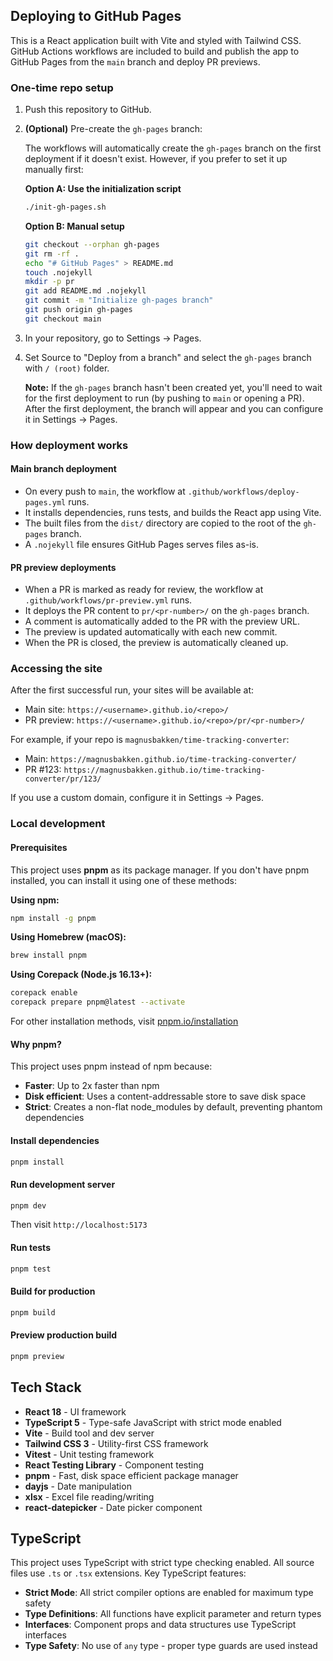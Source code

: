 ## Deploying to GitHub Pages

This is a React application built with Vite and styled with Tailwind CSS. GitHub Actions workflows are included to build and publish the app to GitHub Pages from the `main` branch and deploy PR previews.

### One-time repo setup

1. Push this repository to GitHub.

2. **(Optional)** Pre-create the `gh-pages` branch:
   
   The workflows will automatically create the `gh-pages` branch on the first deployment if it doesn't exist. However, if you prefer to set it up manually first:
   
   **Option A: Use the initialization script**
   ```bash
   ./init-gh-pages.sh
   ```
   
   **Option B: Manual setup**
   ```bash
   git checkout --orphan gh-pages
   git rm -rf .
   echo "# GitHub Pages" > README.md
   touch .nojekyll
   mkdir -p pr
   git add README.md .nojekyll
   git commit -m "Initialize gh-pages branch"
   git push origin gh-pages
   git checkout main
   ```

3. In your repository, go to Settings → Pages.

4. Set Source to "Deploy from a branch" and select the `gh-pages` branch with `/ (root)` folder.
   
   **Note:** If the `gh-pages` branch hasn't been created yet, you'll need to wait for the first deployment to run (by pushing to `main` or opening a PR). After the first deployment, the branch will appear and you can configure it in Settings → Pages.

### How deployment works

#### Main branch deployment
- On every push to `main`, the workflow at `.github/workflows/deploy-pages.yml` runs.
- It installs dependencies, runs tests, and builds the React app using Vite.
- The built files from the `dist/` directory are copied to the root of the `gh-pages` branch.
- A `.nojekyll` file ensures GitHub Pages serves files as-is.

#### PR preview deployments
- When a PR is marked as ready for review, the workflow at `.github/workflows/pr-preview.yml` runs.
- It deploys the PR content to `pr/<pr-number>/` on the `gh-pages` branch.
- A comment is automatically added to the PR with the preview URL.
- The preview is updated automatically with each new commit.
- When the PR is closed, the preview is automatically cleaned up.

### Accessing the site

After the first successful run, your sites will be available at:

- Main site: `https://<username>.github.io/<repo>/`
- PR preview: `https://<username>.github.io/<repo>/pr/<pr-number>/`

For example, if your repo is `magnusbakken/time-tracking-converter`:
- Main: `https://magnusbakken.github.io/time-tracking-converter/`
- PR #123: `https://magnusbakken.github.io/time-tracking-converter/pr/123/`

If you use a custom domain, configure it in Settings → Pages.

### Local development

#### Prerequisites

This project uses **pnpm** as its package manager. If you don't have pnpm installed, you can install it using one of these methods:

**Using npm:**
```bash
npm install -g pnpm
```

**Using Homebrew (macOS):**
```bash
brew install pnpm
```

**Using Corepack (Node.js 16.13+):**
```bash
corepack enable
corepack prepare pnpm@latest --activate
```

For other installation methods, visit [pnpm.io/installation](https://pnpm.io/installation)

#### Why pnpm?

This project uses pnpm instead of npm because:
- **Faster**: Up to 2x faster than npm
- **Disk efficient**: Uses a content-addressable store to save disk space
- **Strict**: Creates a non-flat node_modules by default, preventing phantom dependencies

#### Install dependencies
```bash
pnpm install
```

#### Run development server
```bash
pnpm dev
```
Then visit `http://localhost:5173`

#### Run tests
```bash
pnpm test
```

#### Build for production
```bash
pnpm build
```

#### Preview production build
```bash
pnpm preview
```

## Tech Stack

- **React 18** - UI framework
- **TypeScript 5** - Type-safe JavaScript with strict mode enabled
- **Vite** - Build tool and dev server
- **Tailwind CSS 3** - Utility-first CSS framework
- **Vitest** - Unit testing framework
- **React Testing Library** - Component testing
- **pnpm** - Fast, disk space efficient package manager
- **dayjs** - Date manipulation
- **xlsx** - Excel file reading/writing
- **react-datepicker** - Date picker component

## TypeScript

This project uses TypeScript with strict type checking enabled. All source files use `.ts` or `.tsx` extensions. Key TypeScript features:

- **Strict Mode**: All strict compiler options are enabled for maximum type safety
- **Type Definitions**: All functions have explicit parameter and return types
- **Interfaces**: Component props and data structures use TypeScript interfaces
- **Type Safety**: No use of `any` type - proper type guards are used instead
